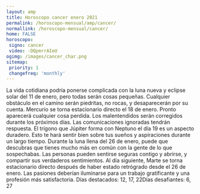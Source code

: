 ```yaml
---
layout: amp
title: Horoscopo cancer enero 2021 
permalink: /horoscopo-mensual/amp/cancer/
normallink: /horoscopo-mensual/cancer/
home: FALSE
horoscopo:
 signo: cancer
 video: -DQpmrrAIeU
ogimg: /images/cancer_char.png
sitemap:
 priority: 1
 changefreq: 'monthly'
---
```



La vida cotidiana podría ponerse complicada con la luna nueva y eclipse solar del 11 de enero, pero todas serán cosas pequeñas. Cualquier obstáculo en el camino serán piedritas, no rocas, y desaparecerán por su cuenta. Mercurio se torna estacionario directo el 18 de enero. Pronto aparecerá cualquier cosa perdida. Los malentendidos serán corregidos durante los próximos días. Las comunicaciones ignoradas tendrán respuesta. El trígono que Júpiter forma con Neptuno el día 19 es un aspecto duradero. Esto te hará sentir bien sobre tus sueños y aspiraciones durante un largo tiempo. Durante la luna llena del 26 de enero, puede que descubras que tienes mucho más en común con la gente de lo que sospechabas. Las personas pueden sentirse seguras contigo y abrirse, y compartir sus verdaderos sentimientos. Al día siguiente, Marte se torna estacionario directo después de haber estado retrógrado desde el 26 de enero. Las pasiones deberían iluminarse para un trabajo gratificante y una profesión más satisfactoria. Días destacados: 12, 17, 22Días desafiantes: 6, 27 </div>